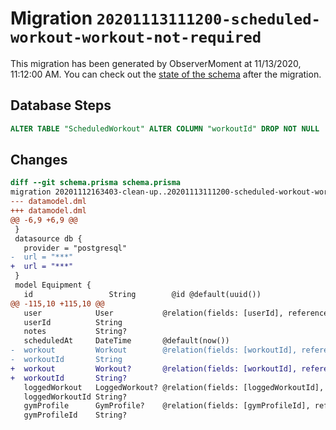 # Migration `20201113111200-scheduled-workout-workout-not-required`

This migration has been generated by ObserverMoment at 11/13/2020, 11:12:00 AM.
You can check out the [state of the schema](./schema.prisma) after the migration.

## Database Steps

```sql
ALTER TABLE "ScheduledWorkout" ALTER COLUMN "workoutId" DROP NOT NULL
```

## Changes

```diff
diff --git schema.prisma schema.prisma
migration 20201112163403-clean-up..20201113111200-scheduled-workout-workout-not-required
--- datamodel.dml
+++ datamodel.dml
@@ -6,9 +6,9 @@
 }
 datasource db {
   provider = "postgresql"
-  url = "***"
+  url = "***"
 }
 model Equipment {
   id                 String        @id @default(uuid())
@@ -115,10 +115,10 @@
   user            User           @relation(fields: [userId], references: [id])
   userId          String
   notes           String?
   scheduledAt     DateTime       @default(now())
-  workout         Workout        @relation(fields: [workoutId], references: [id])
-  workoutId       String
+  workout         Workout?       @relation(fields: [workoutId], references: [id])
+  workoutId       String?
   loggedWorkout   LoggedWorkout? @relation(fields: [loggedWorkoutId], references: [id])
   loggedWorkoutId String?
   gymProfile      GymProfile?    @relation(fields: [gymProfileId], references: [id])
   gymProfileId    String?
```


